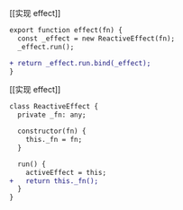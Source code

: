 [[实现 effect]]
```diff
export function effect(fn) {
  const _effect = new ReactiveEffect(fn);
  _effect.run();

+ return _effect.run.bind(_effect);
}
```

[[实现 effect]]
```diff
class ReactiveEffect {
  private _fn: any;

  constructor(fn) {
    this._fn = fn;
  }

  run() {
    activeEffect = this;
+   return this._fn();
  }
}
```